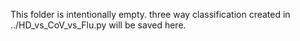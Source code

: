 This folder is intentionally empty. three way classification created in ../HD_vs_CoV_vs_Flu.py will be saved here.
